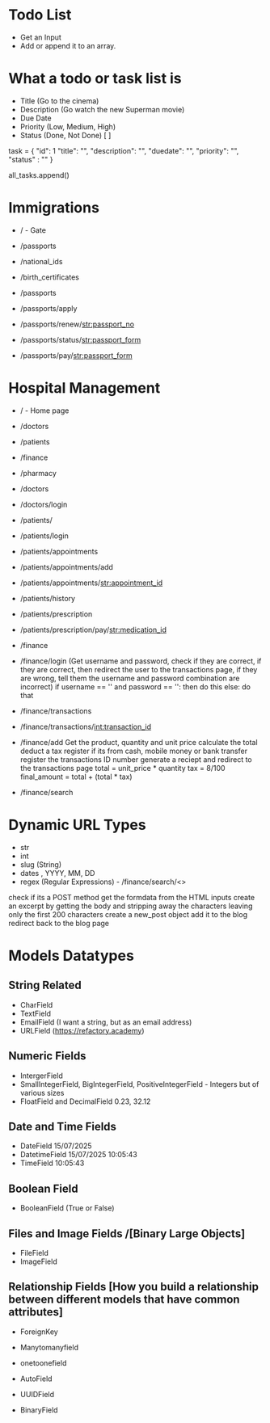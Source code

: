# Todo List
- Get an Input
- Add or append it to an array.

# What a todo or task list is
- Title (Go to the cinema)
- Description (Go watch the new Superman movie)
- Due Date
- Priority (Low, Medium, High)
- Status (Done, Not Done) [ ]


task = {
    "id": 1
    "title": "",
    "description": "",
    "duedate": "",
    "priority": "",
    "status" : ""
}

all_tasks.append()


# Immigrations

- / - Gate
- /passports
- /national_ids
- /birth_certificates


- /passports
- /passports/apply
- /passports/renew/<str:passport_no>
- /passports/status/<str:passport_form>
- /passports/pay/<str:passport_form>

# Hospital Management
- / - Home page
- /doctors
- /patients
- /finance
- /pharmacy

- /doctors
- /doctors/login

- /patients/
- /patients/login
- /patients/appointments
- /patients/appointments/add
- /patients/appointments/<str:appointment_id>
- /patients/history
- /patients/prescription
- /patients/prescription/pay/<str:medication_id>

- /finance
- /finance/login 
(Get username and password, check if they are correct, if they are correct, then redirect the user to the transactions page, if they are wrong, tell them the username and password combination are incorrect)
if username == '' and password == '':
    then do this
else:
    do that
- /finance/transactions
- /finance/transactions/<int:transaction_id>
- /finance/add
Get the product, quantity and unit price
calculate the total
deduct a tax
register if its from cash, mobile money or bank transfer
register the transactions ID number
generate a reciept and redirect to the transactions page
total = unit_price * quantity
tax = 8/100
final_amount = total + (total * tax)

- /finance/search

# Dynamic URL Types
- str
- int
- slug (String)
- dates , YYYY, MM, DD
- regex (Regular Expressions) - /finance/search/<>


check if its a POST method
get the formdata from the HTML inputs
create an excerpt by getting the body and stripping away the characters leaving only the first 200 characters
create a new_post object
add it to the blog
redirect back to the blog page





# Models Datatypes
## String Related
- CharField
- TextField
- EmailField (I want a string, but as an email address)
- URLField (https://refactory.academy)

## Numeric Fields
- IntergerField 
- SmallIntegerField, BigIntegerField, PositiveIntegerField - Integers but of various sizes
- FloatField and DecimalField 0.23, 32.12

## Date and Time Fields
- DateField 15/07/2025
- DatetimeField 15/07/2025 10:05:43
- TimeField 10:05:43

## Boolean Field
- BooleanField (True or False)

## Files and Image Fields /[Binary Large Objects]
- FileField
- ImageField

## Relationship Fields [How you build a relationship between different models that have common attributes]
- ForeignKey
- Manytomanyfield
- onetoonefield

- AutoField
- UUIDField
- BinaryField
